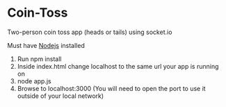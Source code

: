 Coin-Toss
========

Two-person coin toss app (heads or tails) using socket.io

Must have <a href='http://nodejs.org'>Nodejs</a> installed

1. Run npm install
2. Inside index.html change localhost to the same url your app is running on
3. node app.js
4. Browse to localhost:3000 (You will need to open the port to use it outside of your local network)
